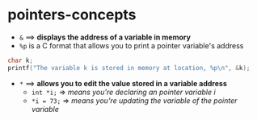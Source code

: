 # pointers-concepts

- `&` ==> **displays the address of a variable in memory**
- `%p` is a C format that allows you to print a pointer variable's address

```c
char k;
printf("The variable k is stored in memory at location, %p\n", &k);
```

- `*` ==> **allows you to edit the value stored in a variable address**
    - `int *i;` => *means you're declaring an pointer variable i*
    - `*i = 73;` => *means you're updating the variable of the pointer variable*